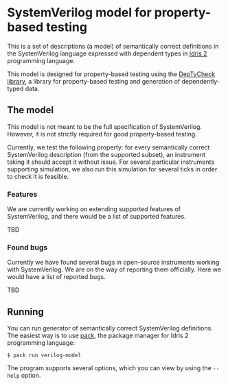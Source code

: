 # SystemVerilog model for property-based testing

This is a set of descriptions (a model) of semantically correct definitions in the SystemVerilog language
expressed with dependent types in [Idris 2](https://github.com/idris-lang/Idris2) programming language.

This model is designed for property-based testing using the [DepTyCheck library](https://github.com/buzden/deptycheck/),
a library for property-based testing and generation of dependently-typed data.

## The model

This model is not meant to be the full specification of SystemVerilog.
However, it is not strictly required for good property-based testing.

Currently, we test the following property: for every semantically correct SystemVerilog description (from the supported subset),
an instrument taking it should accept it without issue.
For several particular instruments supporting simulation,
we also run this simulation for several ticks in order to check it is feasible.

### Features

We are currently working on extending supported features of SystemVerilog,
and there would be a list of supported features.

TBD

### Found bugs

Currently we have found several bugs in open-source instruments working with SystemVerilog.
We are on the way of reporting them officially.
Here we would have a list of reported bugs.

TBD

## Running

You can run generator of semantically correct SystemVerilog definitions.
The easiest way is to use [pack](https://github.com/stefan-hoeck/idris2-pack), the package manager for Idris 2 programming language:

```console
$ pack run verilog-model
```

The program supports several options, which you can view by using the `--help` option.
